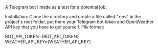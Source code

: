 A Telegram bot I made as a test for a potential job.

Installation:
Clone the directory and create a file called ".env" in the project's root folder, 
put there your Telegram bot token and OpenWeather API key that you have to get yourself. File format:

BOT_API_TOKEN={BOT_API_TOKEN}<br/>
WEATHER_API_KEY={WEATHER_API_KEY}